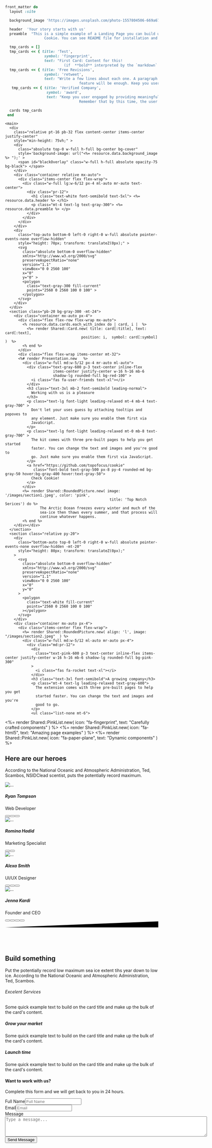 ~~~ruby
front_matter do 
  layout :site

  background_image 'https://images.unsplash.com/photo-1557804506-669a67965ba0?ixlib=rb-1.2.1&amp;ixid=eyJhcHBfaWQiOjEyMDd9&amp;auto=format&amp;fit=crop&amp;w=1267&amp;q=80'

  header  'Your story starts with us'
  preamble  "This is a simple example of a Landing Page you can build using
                  Cookie. You can see README file for installation and customization."

  tmp_cards = []
  tmp_cards << { title: 'Test',
                  symbol: 'fingerprint',
                  text: "First Card: Content for this! 
                           (if  **bold** interpreted by the `markdown` filter)" }
  tmp_cards << { title: 'Free Revisions',
                  symbol: 'retweet',
                  text: "Write a few lines about each one. A paragraph describing a
                                  feature will be enough. Keep you user engaged!" }
   tmp_cards << { title: 'Verified Company',
                   symbol: 'award',
                   text: "Keep you user engaged by providing meaningful information.
                                  Remember that by this time, the user is curious."}

  cards tmp_cards
 end
~~~

  <div class="text-gray-800 antialiased">
    
    <main>
      <div
        class="relative pt-16 pb-32 flex content-center items-center justify-center"
        style="min-height: 75vh;" >
        <div
          class="absolute top-0 w-full h-full bg-center bg-cover"
          style='background-image: url("<%= resource.data.background_image %> ");' >
          <span id="blackOverlay" class="w-full h-full absolute opacity-75 bg-black"> </span>
        </div>
        <div class="container relative mx-auto">
          <div class="items-center flex flex-wrap">
            <div class="w-full lg:w-6/12 px-4 ml-auto mr-auto text-center">
              <div class="pr-12">
                <h1 class="text-white font-semibold text-5xl"> <%= resource.data.header %> </h1>
                <p class="mt-4 text-lg text-gray-300"> <%= resource.data.preamble %> </p>
              </div>
            </div>
          </div>
        </div>
        <div
          class="top-auto bottom-0 left-0 right-0 w-full absolute pointer-events-none overflow-hidden"
          style="height: 70px; transform: translateZ(0px);" >
          <svg
            class="absolute bottom-0 overflow-hidden"
            xmlns="http://www.w3.org/2000/svg"
            preserveAspectRatio="none"
            version="1.1"
            viewBox="0 0 2560 100"
            x="0"
            y="0" >
            <polygon
              class="text-gray-300 fill-current"
              points="2560 0 2560 100 0 100" >
            </polygon>
          </svg>
        </div>
      </div>
      <section class="pb-20 bg-gray-300 -mt-24">
        <div class="container mx-auto px-4">
          <div class="flex flex-row flex-wrap mx-auto">
            <% resource.data.cards.each_with_index do | card, i |  %>
              <%= render Shared::Card.new( title: card[:title], text: card[:text],
                                       position: i,  symbol: card[:symbol] )  %>
            <% end %>
          </div>
          <div class="flex flex-wrap items-center mt-32">
          <%# render Presentation.new   %>
            <div class="w-full md:w-5/12 px-4 mr-auto ml-auto">
              <div class="text-gray-600 p-3 text-center inline-flex 
                          items-center justify-center w-16 h-16 mb-6 
                          shadow-lg rounded-full bg-red-100" >
                <i class="fas fa-user-friends text-xl"></i>
              </div>
              <h3 class="text-3xl mb-2 font-semibold leading-normal">
                Working with us is a pleasure
              </h3>
              <p class="text-lg font-light leading-relaxed mt-4 mb-4 text-gray-700" >
                Don't let your uses guess by attaching tooltips and popoves to
                any element. Just make sure you enable them first via
                JavaScript.
              </p>
              <p class="text-lg font-light leading-relaxed mt-0 mb-8 text-gray-700" >
                The kit comes with three pre-built pages to help you get started
                faster. You can change the text and images and you're good to
                go. Just make sure you enable them first via JavaScript.
              </p>
              <a href="https://github.com/topofocus/cookie"
                 class="font-bold text-gray-500 px-8 py-4 rounded-md bg-gray-50 hover:bg-gray-400 hover:text-gray-50">
                Check Cookie!
              </a>
            </div>
            <%= render Shared::RoundedPicture.new( image: '/images/section1.jpeg', color: 'pink', 
                                                    title: 'Top Notch Serices') do %>
                    The Arctic Ocean freezes every winter and much of the
                    sea-ice then thaws every summer, and that process will
                    continue whatever happens.
            <% end %>
        </div></div>
      </section>
      <section class="relative py-20">
        <div
          class="bottom-auto top-0 left-0 right-0 w-full absolute pointer-events-none overflow-hidden -mt-20"
          style="height: 80px; transform: translateZ(0px);"
        >
          <svg
            class="absolute bottom-0 overflow-hidden"
            xmlns="http://www.w3.org/2000/svg"
            preserveAspectRatio="none"
            version="1.1"
            viewBox="0 0 2560 100"
            x="0"
            y="0"
          >
            <polygon
              class="text-white fill-current"
              points="2560 0 2560 100 0 100"
            ></polygon>
          </svg>
        </div>
        <div class="container mx-auto px-4">
          <div class="items-center flex flex-wrap">
            <%= render Shared::RoundedPicture.new( align: 'l', image: "/images/section2.jpeg"  ) %>
            <div class="w-full md:w-5/12 ml-auto mr-auto px-4">
              <div class="md:pr-12">
                <div
                  class="text-pink-600 p-3 text-center inline-flex items-center justify-center w-16 h-16 mb-6 shadow-lg rounded-full bg-pink-300"
                >
                  <i class="fas fa-rocket text-xl"></i>
                </div>
                <h3 class="text-3xl font-semibold">A growing company</h3>
                <p class="mt-4 text-lg leading-relaxed text-gray-600">
                  The extension comes with three pre-built pages to help you get
                  started faster. You can change the text and images and you're
                  good to go.
                </p>
                <ul class="list-none mt-6">
<%=                 render Shared::PinkList.new( icon: "fa-fingerprint", text: "Carefully crafted components" )     %> 
<%=                 render Shared::PinkList.new( icon: "fa-html5", text: "Amazing page examples" )                  %> 
<%=                 render Shared::PinkList.new( icon: "fa-paper-plane", text: "Dynamic components" )               %> 
                </ul>
              </div>
            </div>
          </div>
        </div>
      </section>
      <section class="pt-20 pb-48">
        <div class="container mx-auto px-4">
          <div class="flex flex-wrap justify-center text-center mb-24">
            <div class="w-full lg:w-6/12 px-4">
              <h2 class="text-4xl font-semibold">Here are our heroes</h2>
              <p class="text-lg leading-relaxed m-4 text-gray-600">
                According to the National Oceanic and Atmospheric
                Administration, Ted, Scambos, NSIDClead scentist, puts the
                potentially record maximum.
              </p>
            </div>
          </div>
          <div class="flex flex-wrap">
            <div class="w-full md:w-6/12 lg:w-3/12 lg:mb-0 mb-12 px-4">
              <div class="px-6">
                <img
                  alt="..."
                  src="/images/team-1-800x800.jpg"
                  class="shadow-lg rounded-full max-w-full mx-auto"
                  style="max-width: 120px;"
                />
                <div class="pt-6 text-center">
                  <h5 class="text-xl font-bold">Ryan Tompson</h5>
                  <p class="mt-1 text-sm text-gray-500 uppercase font-semibold">
                    Web Developer
                  </p>
                  <div class="mt-6">
                    <button
                      class="bg-blue-400 text-white w-8 h-8 rounded-full outline-none focus:outline-none mr-1 mb-1"
                      type="button"
                    >
                      <i class="fab fa-twitter"></i></button
                    ><button
                      class="bg-blue-600 text-white w-8 h-8 rounded-full outline-none focus:outline-none mr-1 mb-1"
                      type="button"
                    >
                      <i class="fab fa-facebook-f"></i></button
                    ><button
                      class="bg-pink-500 text-white w-8 h-8 rounded-full outline-none focus:outline-none mr-1 mb-1"
                      type="button"
                    >
                      <i class="fab fa-dribbble"></i>
                    </button>
                  </div>
                </div>
              </div>
            </div>
            <div class="w-full md:w-6/12 lg:w-3/12 lg:mb-0 mb-12 px-4">
              <div class="px-6">
                <img
                  alt="..."
                  src="images/team-2-800x800.jpg"
                  class="shadow-lg rounded-full max-w-full mx-auto"
                  style="max-width: 120px;"
                />
                <div class="pt-6 text-center">
                  <h5 class="text-xl font-bold">Romina Hadid</h5>
                  <p class="mt-1 text-sm text-gray-500 uppercase font-semibold">
                    Marketing Specialist
                  </p>
                  <div class="mt-6">
                    <button
                      class="bg-red-600 text-white w-8 h-8 rounded-full outline-none focus:outline-none mr-1 mb-1"
                      type="button"
                    >
                      <i class="fab fa-google"></i></button
                    ><button
                      class="bg-blue-600 text-white w-8 h-8 rounded-full outline-none focus:outline-none mr-1 mb-1"
                      type="button"
                    >
                      <i class="fab fa-facebook-f"></i>
                    </button>
                  </div>
                </div>
              </div>
            </div>
            <div class="w-full md:w-6/12 lg:w-3/12 lg:mb-0 mb-12 px-4">
              <div class="px-6">
                <img
                  alt="..."
                  src="/images/team-3-800x800.jpg"
                  class="shadow-lg rounded-full max-w-full mx-auto"
                  style="max-width: 120px;"
                />
                <div class="pt-6 text-center">
                  <h5 class="text-xl font-bold">Alexa Smith</h5>
                  <p class="mt-1 text-sm text-gray-500 uppercase font-semibold">
                    UI/UX Designer
                  </p>
                  <div class="mt-6">
                    <button
                      class="bg-red-600 text-white w-8 h-8 rounded-full outline-none focus:outline-none mr-1 mb-1"
                      type="button"
                    >
                      <i class="fab fa-google"></i></button
                    ><button
                      class="bg-blue-400 text-white w-8 h-8 rounded-full outline-none focus:outline-none mr-1 mb-1"
                      type="button"
                    >
                      <i class="fab fa-twitter"></i></button
                    ><button
                      class="bg-gray-800 text-white w-8 h-8 rounded-full outline-none focus:outline-none mr-1 mb-1"
                      type="button"
                    >
                      <i class="fab fa-instagram"></i>
                    </button>
                  </div>
                </div>
              </div>
            </div>
            <div class="w-full md:w-6/12 lg:w-3/12 lg:mb-0 mb-12 px-4">
              <div class="px-6">
                <img
                  alt="..."
                  src="/images/team-4-470x470.png"
                  class="shadow-lg rounded-full max-w-full mx-auto"
                  style="max-width: 120px;"
                />
                <div class="pt-6 text-center">
                  <h5 class="text-xl font-bold">Jenna Kardi</h5>
                  <p class="mt-1 text-sm text-gray-500 uppercase font-semibold">
                    Founder and CEO
                  </p>
                  <div class="mt-6">
                    <button
                      class="bg-pink-500 text-white w-8 h-8 rounded-full outline-none focus:outline-none mr-1 mb-1"
                      type="button"
                    >
                      <i class="fab fa-dribbble"></i></button
                    ><button
                      class="bg-red-600 text-white w-8 h-8 rounded-full outline-none focus:outline-none mr-1 mb-1"
                      type="button"
                    >
                      <i class="fab fa-google"></i></button
                    ><button
                      class="bg-blue-400 text-white w-8 h-8 rounded-full outline-none focus:outline-none mr-1 mb-1"
                      type="button"
                    >
                      <i class="fab fa-twitter"></i></button
                    ><button
                      class="bg-gray-800 text-white w-8 h-8 rounded-full outline-none focus:outline-none mr-1 mb-1"
                      type="button"
                    >
                      <i class="fab fa-instagram"></i>
                    </button>
                  </div>
                </div>
              </div>
            </div>
          </div>
        </div>
      </section>
      <section class="pb-20 relative block bg-gray-900">
        <div
          class="bottom-auto top-0 left-0 right-0 w-full absolute pointer-events-none overflow-hidden -mt-20"
          style="height: 80px; transform: translateZ(0px);"
        >
          <svg
            class="absolute bottom-0 overflow-hidden"
            xmlns="http://www.w3.org/2000/svg"
            preserveAspectRatio="none"
            version="1.1"
            viewBox="0 0 2560 100"
            x="0"
            y="0"
          >
            <polygon
              class="text-gray-900 fill-current"
              points="2560 0 2560 100 0 100"
            ></polygon>
          </svg>
        </div>
        <div class="container mx-auto px-4 lg:pt-24 lg:pb-64">
          <div class="flex flex-wrap text-center justify-center">
            <div class="w-full lg:w-6/12 px-4">
              <h2 class="text-4xl font-semibold text-white">Build something</h2>
              <p class="text-lg leading-relaxed mt-4 mb-4 text-gray-500">
                Put the potentially record low maximum sea ice extent tihs year
                down to low ice. According to the National Oceanic and
                Atmospheric Administration, Ted, Scambos.
              </p>
            </div>
          </div>
          <div class="flex flex-wrap mt-12 justify-center">
            <div class="w-full lg:w-3/12 px-4 text-center">
              <div
                class="text-gray-900 p-3 w-12 h-12 shadow-lg rounded-full bg-white inline-flex items-center justify-center"
              >
                <i class="fas fa-medal text-xl"></i>
              </div>
              <h6 class="text-xl mt-5 font-semibold text-white">
                Excelent Services
              </h6>
              <p class="mt-2 mb-4 text-gray-500">
                Some quick example text to build on the card title and make up
                the bulk of the card's content.
              </p>
            </div>
            <div class="w-full lg:w-3/12 px-4 text-center">
              <div
                class="text-gray-900 p-3 w-12 h-12 shadow-lg rounded-full bg-white inline-flex items-center justify-center"
              >
                <i class="fas fa-poll text-xl"></i>
              </div>
              <h5 class="text-xl mt-5 font-semibold text-white">
                Grow your market
              </h5>
              <p class="mt-2 mb-4 text-gray-500">
                Some quick example text to build on the card title and make up
                the bulk of the card's content.
              </p>
            </div>
            <div class="w-full lg:w-3/12 px-4 text-center">
              <div
                class="text-gray-900 p-3 w-12 h-12 shadow-lg rounded-full bg-white inline-flex items-center justify-center"
              >
                <i class="fas fa-lightbulb text-xl"></i>
              </div>
              <h5 class="text-xl mt-5 font-semibold text-white">Launch time</h5>
              <p class="mt-2 mb-4 text-gray-500">
                Some quick example text to build on the card title and make up
                the bulk of the card's content.
              </p>
            </div>
          </div>
        </div>
      </section>
      <section class="relative block py-24 lg:pt-0 bg-gray-900">
        <div class="container mx-auto px-4">
          <div class="flex flex-wrap justify-center lg:-mt-64 -mt-48">
            <div class="w-full lg:w-6/12 px-4">
              <div
                class="relative flex flex-col min-w-0 break-words w-full mb-6 shadow-lg rounded-lg bg-gray-300"
              >
                <div class="flex-auto p-5 lg:p-10">
                  <h4 class="text-2xl font-semibold">Want to work with us?</h4>
                  <p class="leading-relaxed mt-1 mb-4 text-gray-600">
                    Complete this form and we will get back to you in 24 hours.
                  </p>
                  <div class="relative w-full mb-3 mt-8">
                    <label
                      class="block uppercase text-gray-700 text-xs font-bold mb-2"
                      for="full-name"
                      >Full Name</label
                    ><input
                      type="text"
                      class="px-3 py-3 placeholder-gray-400 text-gray-700 bg-white rounded text-sm shadow focus:outline-none focus:shadow-outline w-full"
                      placeholder="Full Name"
                      style="transition: all 0.15s ease 0s;"
                    />
                  </div>
                  <div class="relative w-full mb-3">
                    <label
                      class="block uppercase text-gray-700 text-xs font-bold mb-2"
                      for="email"
                      >Email</label
                    ><input
                      type="email"
                      class="px-3 py-3 placeholder-gray-400 text-gray-700 bg-white rounded text-sm shadow focus:outline-none focus:shadow-outline w-full"
                      placeholder="Email"
                      style="transition: all 0.15s ease 0s;"
                    />
                  </div>
                  <div class="relative w-full mb-3">
                    <label
                      class="block uppercase text-gray-700 text-xs font-bold mb-2"
                      for="message"
                      >Message</label
                    ><textarea
                      rows="4"
                      cols="80"
                      class="px-3 py-3 placeholder-gray-400 text-gray-700 bg-white rounded text-sm shadow focus:outline-none focus:shadow-outline w-full"
                      placeholder="Type a message..."
                    ></textarea>
                  </div>
                  <div class="text-center mt-6">
                    <button
                      class="bg-gray-900 text-white active:bg-gray-700 text-sm font-bold uppercase px-6 py-3 rounded shadow hover:shadow-lg outline-none focus:outline-none mr-1 mb-1"
                      type="button"
                      style="transition: all 0.15s ease 0s;"
                    >
                      Send Message
                    </button>
                  </div>
                </div>
              </div>
            </div>
          </div>
        </div>
      </section>
    </main>
    
  </div>
  <script>
    function toggleNavbar(collapseID) {
      document.getElementById(collapseID).classList.toggle("hidden");
      document.getElementById(collapseID).classList.toggle("block");
    }
  </script>
